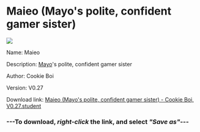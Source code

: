 # Maieo (Mayo's polite, confident gamer sister)

<img src = "https://raw.githubusercontent.com/Arbiter1223/Koukou-Gurashi-Custom-Students/master/Students/Files/Maieo%20(Mayo's%20polite%2C%20confident%20gamer%20sister).png">

Name: Maieo

Description: <a href="Mayo%20(A%20kuudere%20ram-girl).md">Mayo</a>'s polite, confident gamer sister

Author: Cookie Boi

Version: V0.27

Download link: <a href="https://raw.githubusercontent.com/Arbiter1223/Koukou-Gurashi-Custom-Students/master/Students/Files/Maieo%20(Mayo's%20polite%2C%20confident%20gamer%20sister)%20-%20Cookie%20Boi%2C%20V0.27.student">Maieo (Mayo's polite, confident gamer sister) - Cookie Boi, V0.27.student</a>

### ---**To download, _right-click_ the link, and select _"Save as"_**---


